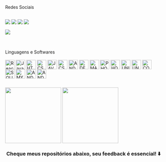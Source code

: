 Redes Sociais
<br> </br>
<div>
  <a href="https://www.instagram.com/v.h.t.c" target="_blank"><img src="https://img.shields.io/badge/Instagram-E4405F?style=for-the-badge&logo=instagram&logoColor=white" target="_blank"></a>
  <a href="https://wa.me/5571987881607?text=Ol%C3%A1!%20Gostaria%20de%20saber%20mais%20informa%C3%A7%C3%B5es." target="_blank"><img src="https://img.shields.io/badge/WhatsApp-25D366?style=for-the-badge&logo=whatsapp&logoColor=white" target="_blank"></a>
  <a href="mailto:victor.tuy@hotmail.com?subject=Ol%C3%A1!%20Gostaria%20de%20saber%20mais%20informa%C3%A7%C3%B5es." target="_blank"><img src="https://img.shields.io/badge/Gmail-D14836?style=for-the-badge&logo=gmail&logoColor=white" target="_blank"></a>
  <a href="https://www.github.com/v.h.t.c" target="_blank"><img src="https://img.shields.io/badge/GitHub-100000?style=for-the-badge&logo=github&logoColor=white" target="_blank"></a>
  <p href="https://vhtc.netlify.app/" target="_blank"><img src="https://img.shields.io/website-up-down-green-red/http/monip.org.svg" target="_blank"></p>
  
   	
</div>
<br> </br>
Linguagens e Softwares
<br> </br>
<div style:"display: inline_block">
    <img align="center" alt="ReactJs" height="30" src="https://cdn.jsdelivr.net/gh/devicons/devicon/icons/react/react-original.svg" />
    <img align="center" alt="Javascript" height="30" src="https://cdn.jsdelivr.net/gh/devicons/devicon/icons/javascript/javascript-original.svg" />
      <img align="center" alt="HTML5" height="30" src="https://cdn.jsdelivr.net/gh/devicons/devicon/icons/html5/html5-original.svg" />
  <img align="center" alt="CSS3" height="30" src="https://cdn.jsdelivr.net/gh/devicons/devicon/icons/css3/css3-original.svg" />
  <img align="center" alt="JAVA" height="30" src="https://cdn.jsdelivr.net/gh/devicons/devicon/icons/java/java-original.svg" />
  <img align="center" alt="CSHARP" height="30" src="https://cdn.jsdelivr.net/gh/devicons/devicon/icons/csharp/csharp-original.svg" />
  <img align="center" alt="ANDROID" height="30" src="https://cdn.jsdelivr.net/gh/devicons/devicon/icons/android/android-original.svg" />
  <img align="center" alt="DELPHI" height="30" src="https://vhtc.netlify.app/softwares/delphi.png" />
  <img align="center" alt="MAYA" height="30" src="https://vhtc.netlify.app/softwares/maya.png" />
  <img align="center" alt="PHOTOSHOP" height="30" src="https://vhtc.netlify.app/softwares/photoshop.png" />
  <img align="center" alt="HOMESTYLER" height="30" src="https://vhtc.netlify.app/softwares/homestyler.png" />
  <img align="center" alt="UNITY" height="30" src="https://vhtc.netlify.app/softwares/unity.png" />
  <img align="center" alt="UNREAL" height="30" src="https://vhtc.netlify.app/softwares/unreal.png" />
  <img align="center" alt="CONSTRUCT" height="30" src="https://vhtc.netlify.app/softwares/construct.png" />
  <img align="center" alt="SQLITE" height="30" src="https://vhtc.netlify.app/softwares/sqlite.png" />
  <img align="center" alt="MYSQL" height="30" src="https://cdn.jsdelivr.net/gh/devicons/devicon/icons/mysql/mysql-original.svg" />
  <img align="center" alt="ANDROID" height="30" src="https://cdn.jsdelivr.net/gh/devicons/devicon/icons/canva/canva-original.svg" />
  <img align="center" alt="ANDROID" height="30" src="https://cdn.jsdelivr.net/gh/devicons/devicon/icons/linux/linux-original.svg" />
  
  
  
</div>

##

<div>
  <img align="center" height="180em" src="https://github-readme-stats.vercel.app/api?username=vhtc&show_icons=true&theme=radical" />
  <img align="center" height="180em" src="https://github-readme-stats.vercel.app/api/top-langs/?username=vhtc&layout=compact&theme=radical" />
</div>

<h3 align="center">Cheque meus repositórios abaixo, seu feedback é essencial! ⬇️</h3>
